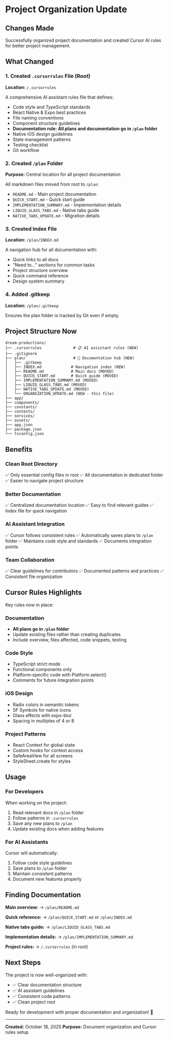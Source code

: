 # Project Organization Update

## Changes Made

Successfully organized project documentation and created Cursor AI rules for better project management.

## What Changed

### 1. Created `.cursorrules` File (Root)
**Location:** `/.cursorrules`

A comprehensive AI assistant rules file that defines:
- Code style and TypeScript standards
- React Native & Expo best practices
- File naming conventions
- Component structure guidelines
- **Documentation rule: All plans and documentation go in `/plan` folder**
- Native iOS design guidelines
- State management patterns
- Testing checklist
- Git workflow

### 2. Created `/plan` Folder
**Purpose:** Central location for all project documentation

All markdown files moved from root to `/plan`:
- `README.md` - Main project documentation
- `QUICK_START.md` - Quick start guide
- `IMPLEMENTATION_SUMMARY.md` - Implementation details
- `LIQUID_GLASS_TABS.md` - Native tabs guide
- `NATIVE_TABS_UPDATE.md` - Migration details

### 3. Created Index File
**Location:** `/plan/INDEX.md`

A navigation hub for all documentation with:
- Quick links to all docs
- "Need to..." sections for common tasks
- Project structure overview
- Quick command reference
- Design system summary

### 4. Added .gitkeep
**Location:** `/plan/.gitkeep`

Ensures the plan folder is tracked by Git even if empty.

## Project Structure Now

```
dream-productions/
├── .cursorrules              # 📋 AI assistant rules (NEW)
├── .gitignore
├── plan/                     # 📁 Documentation hub (NEW)
│   ├── .gitkeep
│   ├── INDEX.md             # Navigation index (NEW)
│   ├── README.md            # Main docs (MOVED)
│   ├── QUICK_START.md       # Quick guide (MOVED)
│   ├── IMPLEMENTATION_SUMMARY.md (MOVED)
│   ├── LIQUID_GLASS_TABS.md (MOVED)
│   ├── NATIVE_TABS_UPDATE.md (MOVED)
│   └── ORGANIZATION_UPDATE.md (NEW - this file)
├── app/
├── components/
├── constants/
├── contexts/
├── services/
├── assets/
├── app.json
├── package.json
└── tsconfig.json
```

## Benefits

### Clean Root Directory
✅ Only essential config files in root
✅ All documentation in dedicated folder
✅ Easier to navigate project structure

### Better Documentation
✅ Centralized documentation location
✅ Easy to find relevant guides
✅ Index file for quick navigation

### AI Assistant Integration
✅ Cursor follows consistent rules
✅ Automatically saves plans to `/plan` folder
✅ Maintains code style and standards
✅ Documents integration points

### Team Collaboration
✅ Clear guidelines for contributors
✅ Documented patterns and practices
✅ Consistent file organization

## Cursor Rules Highlights

Key rules now in place:

### Documentation
- **All plans go in `/plan` folder**
- Update existing files rather than creating duplicates
- Include overview, files affected, code snippets, testing

### Code Style
- TypeScript strict mode
- Functional components only
- Platform-specific code with Platform.select()
- Comments for future integration points

### iOS Design
- Radix colors in semantic tokens
- SF Symbols for native icons
- Glass effects with expo-blur
- Spacing in multiples of 4 or 8

### Project Patterns
- React Context for global state
- Custom hooks for context access
- SafeAreaView for all screens
- StyleSheet.create for styles

## Usage

### For Developers

When working on the project:
1. Read relevant docs in `/plan` folder
2. Follow patterns in `.cursorrules`
3. Save any new plans to `/plan`
4. Update existing docs when adding features

### For AI Assistants

Cursor will automatically:
1. Follow code style guidelines
2. Save plans to `/plan` folder
3. Maintain consistent patterns
4. Document new features properly

## Finding Documentation

**Main overview:**
→ `/plan/README.md`

**Quick reference:**
→ `/plan/QUICK_START.md` or `/plan/INDEX.md`

**Native tabs guide:**
→ `/plan/LIQUID_GLASS_TABS.md`

**Implementation details:**
→ `/plan/IMPLEMENTATION_SUMMARY.md`

**Project rules:**
→ `/.cursorrules` (in root)

## Next Steps

The project is now well-organized with:
- ✅ Clear documentation structure
- ✅ AI assistant guidelines
- ✅ Consistent code patterns
- ✅ Clean project root

Ready for development with proper documentation and organization! 🎉

---

**Created:** October 18, 2025
**Purpose:** Document organization and Cursor rules setup

